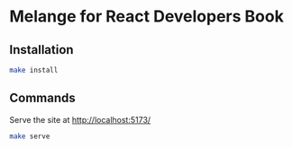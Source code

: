 # Melange for React Developers Book

## Installation

```bash
make install
```

## Commands

Serve the site at <a href="http://localhost:5173/" target="_blank"
rel="noreferrer noopener">http://localhost:5173/</a>

```bash
make serve
```
